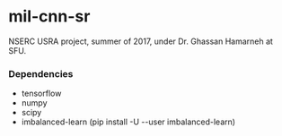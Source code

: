# mil-cnn-sr
NSERC USRA project, summer of 2017, under Dr. Ghassan Hamarneh at SFU.

### Dependencies ###
 - tensorflow
 - numpy
 - scipy
 - imbalanced-learn (pip install -U --user imbalanced-learn)
 
